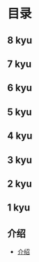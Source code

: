 # 目录

## 8 kyu

## 7 kyu

## 6 kyu

## 5 kyu

## 4 kyu

## 3 kyu

## 2 kyu

## 1 kyu

## 介绍

- [介绍](/INTRO.md)
